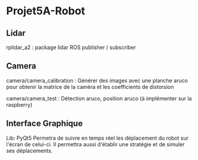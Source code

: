 # Projet5A-Robot

## Lidar
rplidar_a2 : package lidar ROS publisher / subscriber

## Camera
camera/camera_calibration : Générer des images avec une planche aruco pour obtenir la matrice de la caméra et les coefficients de distorsion

camera/camera_test : Détection aruco, position aruco (à implémenter sur la raspberry)


## Interface Graphique
Lib: PyQt5
Permetra de suivre en temps réel les déplacement du robot sur l'écran de celui-ci. 
Il permettra aussi d'établir une stratégie et de simuler ses déplacements.
